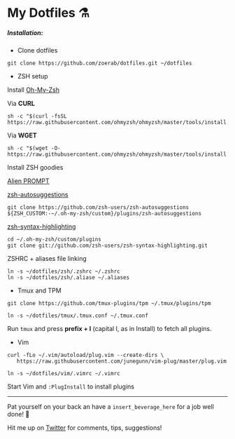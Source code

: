 # My Dotfiles ⚗

##### Installation:

* Clone dotfiles
```
git clone https://github.com/zoerab/dotfiles.git ~/dotfiles
```
* ZSH setup

Install [Oh-My-Zsh](https://github.com/ohmyzsh/ohmyzsh)

Via **CURL**

```
sh -c "$(curl -fsSL https://raw.githubusercontent.com/ohmyzsh/ohmyzsh/master/tools/install.sh)"
```

Via **WGET**

```
sh -c "$(wget -O- https://raw.githubusercontent.com/ohmyzsh/ohmyzsh/master/tools/install.sh)"
```

Install ZSH goodies

[Alien PROMPT](https://github.com/eendroroy/alien)


[zsh-autosuggestions](https://github.com/zsh-users/zsh-autosuggestions)

```
git clone https://github.com/zsh-users/zsh-autosuggestions ${ZSH_CUSTOM:-~/.oh-my-zsh/custom}/plugins/zsh-autosuggestions
```

[zsh-syntax-highlighting](https://github.com/mattjj/my-oh-my-zsh/tree/master/plugins/zsh-syntax-highlighting)

```
cd ~/.oh-my-zsh/custom/plugins
git clone git://github.com/zsh-users/zsh-syntax-highlighting.git
```

ZSHRC + aliases file linking

```
ln -s ~/dotfiles/zsh/.zshrc ~/.zshrc
ln -s ~/dotfiles/zsh/.aliase ~/.aliases
```


* Tmux and TPM
```
git clone https://github.com/tmux-plugins/tpm ~/.tmux/plugins/tpm
```
```
ln -s ~/dotfiles/tmux/.tmux.conf ~/.tmux.conf
```
Run `tmux` and press **prefix + I** (capital I, as in Install) to fetch all plugins.

* Vim
```
curl -fLo ~/.vim/autoload/plug.vim --create-dirs \
   https://raw.githubusercontent.com/junegunn/vim-plug/master/plug.vim
```
```
ln -s ~/dotfiles/vim/.vimrc ~/.vimrc
```
Start Vim and `:PlugInstall` to install plugins

---

Pat yourself on your back an have a `insert_beverage_here` for a job well done! 🍻

Hit me up on [Twitter](https://twitter.com/zoerab) for comments, tips, suggestions!
